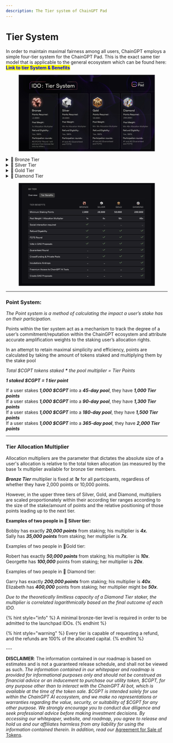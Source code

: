 ```yaml
---
description: The Tier system of ChainGPT Pad
---
```


# Tier System

In order to maintain maximal fairness among all users, ChainGPT employs a simple four-tier system for the ChainGPT Pad. This is the exact same tier model that is applicable to the general ecosystem which can be found here: <mark style="color:blue;">**Link to tier System & Benefits**</mark>&#x20;

<figure><img src="../../../.gitbook/assets/photo_2023-09-08_21-46-00.jpg" alt=""><figcaption></figcaption></figure>

<details>

<summary>🥉 Bronze Tier</summary>

_This entry-level tier is explicitly designed for users with limited capital capacities._&#x20;

_**Points Required:** >2,000+_\
\
_**ChainGPT AI Ecosystem Benefits:**_\
_- Freemium AI Tools Access: No_\
_- DAO Voting Rights: Yes_\
_- Can Create DAO Proposals: No_\
_- Free Incubation Airdrops: No_\
_- Early Access to ChainGPT Apps: No_\
\
_**ChainGPT Pad Benefits:**_\
\- _Pool Weight: 1x Allocation Multiplier_\
\- _Refund Eligibility: Yes, 100%_\
\- _Participation rounds: #2 (FCFS)_&#x20;

The Bronze tier does not provide access to the _**first/guaranteed round.** M_embers in this tier group are granted the right to only participate in the second/FCFS (First-Come-First-Serve) round. Occasionally, social campaigns (via Gleam / Galxe / TaskOn) will be launched in tandem with new IDO releases that will allow bronze-tier members to earn whitelist allocations for the first rounds.

</details>

<details>

<summary>🥈 Silver Tier</summary>

### 🥈 Silver Tier

_Silver is the second level tier and the first one that provides guaranteed access to the first round of participation in IDOs._

_**Points Required:** 20,000+_\
\
_**ChainGPT AI Ecosystem Benefits:**_\
_- Freemium AI Tools Access: No_\
_- DAO Voting Rights: Yes_\
_- Can Create DAO Proposals: No_\
_- Free Incubation Airdrops: No_\
_- Early Access to ChainGPT Apps: No_\
\
_**ChainGPT Pad Benefits:**_\
\- _Pool Weight: Minimum 4x Allocation Multiplier_\
\- _Refund Eligibility: Yes, 100%_\
\- _Participation rounds: #1 and #2 (Guaranteed and FCFS)_

The most commonly sought-after level due to the inclusion into all IDO rounds. Silver tier members are also granted a guaranteed whitelist placement for the launch of ChainGPT's official NFT collection.

</details>

<details>

<summary>🥇 Gold Tier</summary>

### 🥇 Gold Tier

_Gold is the second highest tier and the first one that provides access to premium early-stage crowdfunding and private sales._

_**Points Required:** 50,000+_\
\
_**ChainGPT AI Ecosystem Benefits:**_\
_- Freemium AI Tools Access: No_\
_- DAO Voting Rights: Yes_\
_- Can Create DAO Proposals: No_\
_- Free Incubation Airdrops: Yes_\
_- Early Access to ChainGPT Apps: Yes_\
\
_**ChainGPT Pad Benefits:**_\
\- _Pool Weight: Minimum 10x Allocation Multiplier_\
\- _Refund Eligibility: Yes, 100%_\
\- _Participation rounds: #1 and #2 (Guaranteed and FCFS)_

In the Gold Tier, benefits for members expand to include opportunities for participating in pre-public stages of new project launches (private sales). Likewise, the Gold tier members will be guaranteed whitelist placements for participating in the official ChainGPT NFT collection launch.

One of the most appealing drivers of the Gold tier is the unlocked IDO allocation claims. For every IDO launched on ChainGPT Pad, a portion of the tokens collected will be distributed among gold & diamond tier members.

</details>

<details>

<summary>💎 Diamond Tier</summary>

_Diamond is the highest and most desirable tier for launchpad participants, given the breadth of benefits it offers. Being the only tier that provides complementary tokens & NFT airdrops, Diamond tier users are reimbursed for their commitments passively._

_**Points Required:** 200,000+_\
\
_**ChainGPT AI Ecosystem Benefits:**_\
_- Freemium AI Tools Access: Yes_\
_- DAO Voting Rights: Yes_\
_- Can Create DAO Proposals: Yes_\
_- Free Incubation Airdrops: Yes_\
_- Early Access to ChainGPT Apps: Yes_\
\
_**ChainGPT Pad Benefits:**_\
\- _Pool Weight: Minimum 40x Allocation Multiplier_\
\- _Refund Eligibility: Yes, 100%_\
\- _Participation rounds: #1 and #2 (Guaranteed and FCFS)_

As with earlier (non-bronze) levels, members of the Diamond tier receive access to both IDO rounds. Likewise with the preceding Gold Tier, one of the most appealing drivers for Diamond tier members is the unlocked IDO allocation claims. For every IDO launched on ChainGPT Pad, a portion of the tokens collected will be distributed among Gold & Diamond tier members. Of course, the proportional allocation is more significant for higher-tier members.

Diamond tier members also receive additional incentives from the ChainGPT partnership network through priority NFT distributions and private token allocations.

The Diamond Tier is the only one that pushes the benefits beyond the realm of the ChainGPT Pad and into other vectors of ChainGPT's ecosystem, namely Freemium tools and DAO proposal rights.&#x20;

Here, members are automatically granted unlimited access to all ChainGPT AI tools and receive monthly CGPTc balance refills of up to 20,000 credits. Thereby incentivizing membership at his level with ecosystemic participation in every possible manner.

Diamond Tier members also happen to be the only group of community members who are endowed with the ability to submit proposals. While any $CGPT token holder is allowed to participate in steering the outcomes of decisions, only Diamond Tier members can push the suggestions for community deliberations.

</details>

<figure><img src="../../../.gitbook/assets/image (4).png" alt=""><figcaption></figcaption></figure>

***

### Point System:

_The Point system is a method of calculating the impact a user’s stake has on their participation._

Points within the tier system act as a mechanism to track the degree of a user’s commitment/reputation within the ChainGPT ecosystem and attribute accurate amplification weights to the staking user’s allocation rights.

In an attempt to retain maximal simplicity and efficiency, points are calculated by taking the amount of tokens staked and multiplying them by the stake pool

_Total $CGPT tokens staked **\*** the pool multiplier = Tier Points_

_**1 staked $CGPT = 1 tier point**_

If a user stakes _**1,000 $CGPT**_ into a _**45-day pool**_, they have _**1,000 Tier points**_\
If a user stakes _**1,000 $CGPT**_ into a _**90-day pool**_, they have _**1,300 Tier points**_\
If a user stakes _**1,000 $CGPT**_ into a _**180-day pool**_, they have _**1,500 Tier points**_\
If a user stakes _**1,000 $CGPT**_ into a _**365-day pool**_, they have _**2,000 Tier points**_

***

### **Tier Allocation Multiplier**

Allocation multipliers are the parameter that dictates the absolute size of a user's allocation is relative to the total token allocation (as measured by the base 1x multiplier available for bronze tier members.

_**Bronze Tier**_ multiplier is fixed at _**1x**_ for all participants, regardless of whether they have 2,000 points or 10,000 points.

However, in the upper three tiers of Silver, Gold, and Diamond, multipliers are scaled proportionately within their according tier ranges according to the size of the stake/amount of points and the relative positioning of those points leading up to the next tier.

**Examples of two people in 🥈 Silver tier:**

Bobby has exactly _**20,000 points**_ from staking; his multiplier is _**4x.**_\
Sally has _**35,000 points**_ from staking; her multiplier is _**7x**_.

Examples of two people in 🥇Gold tier:

Robert has exactly _**50,000 points**_ from staking; his multiplier is _**10x**_.\
Georgette has _**100,000**_ points from staking; her multiplier is _**20x**_.

Examples of two people in 💎 Diamond tier:

Garry has exactly _**200,000 points**_ from staking; his multiplier is _**40x**_.\
Elizabeth has _**400,000**_ points from staking; her multiplier might be _**50x**_.

_Due to the theoretically limitless capacity of a Diamond Tier staker, the multiplier is correlated logarithmically based on the final outcome of each IDO._



{% hint style="info" %}
A minimal bronze-tier level is required in order to be admitted to the launchpad IDOs.
{% endhint %}

{% hint style="warning" %}
Every tier is capable of requesting a refund, and the refunds are 100% of the allocated capital.
{% endhint %}



\---

**DISCLAIMER**: The information contained in our roadmap is based on estimates and is not a guaranteed release schedule, and shall not be viewed as such.  _The information contained in our whitepaper and roadmap is provided for informational purposes only and should not be construed as financial advice or an inducement to purchase our utility token, $CGPT, for any purpose other than to interact with the ChainGPT AI bot, which is available at the time of the token sale. $CGPT is intended solely for use within the ChainGPT AI ecosystem, and we make no representations or warranties regarding the value, security, or suitability of $CGPT for any other purpose. We strongly encourage you to conduct due diligence and seek professional advice before making investment decisions. By accessing our whitepaper, website, and roadmap, you agree to release and hold us and our affiliates harmless from any liability for using the information contained therein.  In addition, read our_ [Agreement for Sale of Tokens](https://www.chaingpt.org/licences).
